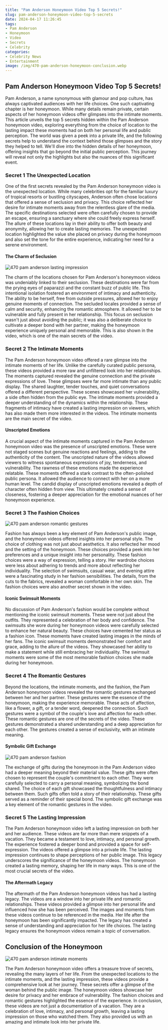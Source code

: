 ```yaml
---
title: "Pam Anderson Honeymoon Video Top 5 Secrets!"
slug: pam-anderson-honeymoon-video-top-5-secrets
date: 2024-04-17 11:26:45
tags:
- Pam Anderson
- Honeymoon
- Video
- Secrets
- Celebrity
categories:
- Celebrity News
- Entertainment
image: /img/470-pam-anderson-honeymoon-conclusion.webp 
---
```

## Pam Anderson Honeymoon Video Top 5 Secrets!

Pam Anderson, a name synonymous with glamour and pop culture, has always captivated audiences with her life choices. One such captivating chapter is her honeymoon. While many details remain private, certain aspects of her honeymoon videos offer glimpses into the intimate moments. This article unveils the top 5 secrets hidden within the Pam Anderson honeymoon video, exploring everything from the choice of location to the lasting impact these moments had on both her personal life and public perception. The world was given a peek into a private life, and the following secrets help to understand the context behind those glimpses and the story they helped to tell. We'll dive into the hidden details of her honeymoon, offering insights that go beyond the initial public perception. This journey will reveal not only the highlights but also the nuances of this significant event.

### Secret 1 The Unexpected Location

One of the first secrets revealed by the Pam Anderson honeymoon video is the unexpected location. While many celebrities opt for the familiar luxury of tropical resorts or bustling cityscapes, Anderson often chose locations that offered a sense of seclusion and privacy. This choice reflected her desire for intimate moments away from the relentless glare of the media. The specific destinations selected were often carefully chosen to provide an escape, ensuring a sanctuary where she could freely express herself. The allure of these locations lay in their ability to offer both beauty and anonymity, allowing her to create lasting memories. The unexpected location highlighted the value she placed on privacy during the honeymoon and also set the tone for the entire experience, indicating her need for a serene environment.

#### The Charm of Seclusion

![470 pam anderson lasting impression](/img/470-pam-anderson-lasting-impression.webp)

The charm of the locations chosen for Pam Anderson's honeymoon videos was undeniably linked to their seclusion. These destinations were far from the prying eyes of paparazzi and the constant buzz of public life. This intentional isolation fostered an environment of intimacy and authenticity. The ability to be herself, free from outside pressures, allowed her to enjoy genuine moments of connection. The secluded locales provided a sense of calm and security, enhancing the romantic atmosphere. It allowed her to be vulnerable and fully present in her relationship. This focus on seclusion wasn't just about avoiding the public; it was also a deliberate choice to cultivate a deeper bond with her partner, making the honeymoon experience uniquely personal and memorable. This is also shown in the video, which is one of the main secrets of the video.

### Secret 2 The Intimate Moments

The Pam Anderson honeymoon video offered a rare glimpse into the intimate moments of her life. Unlike the carefully curated public persona, these videos provided a more raw and unfiltered look into her relationships. The moments captured revealed the genuine connection and the private expressions of love. These glimpses were far more intimate than any public display. The shared laughter, tender touches, and quiet conversations offered a different perspective. These scenes showcased her vulnerability, a side often hidden from the public eye. The intimate moments provided a deeper understanding of the dynamics within the relationship. These fragments of intimacy have created a lasting impression on viewers, which has also made them more interested in the videos. The intimate moments are the main secret of the video.

#### Unscripted Emotions

A crucial aspect of the intimate moments captured in the Pam Anderson honeymoon video was the presence of unscripted emotions. These were not staged scenes but genuine reactions and feelings, adding to the authenticity of the content. The unscripted nature of the videos allowed viewers to witness spontaneous expressions of joy, tenderness, and vulnerability. The rawness of these emotions made the experience relatable. These moments offered a stark contrast to the often-polished public persona. It allowed the audience to connect with her on a more human level. The candid display of unscripted emotions revealed a depth of character often hidden from view. This ultimately created a sense of closeness, fostering a deeper appreciation for the emotional nuances of her honeymoon experience.

### Secret 3 The Fashion Choices

![470 pam anderson romantic gestures](/img/470-pam-anderson-romantic-gestures.webp)

Fashion has always been a key element of Pam Anderson's public image, and the honeymoon videos offered insights into her personal style. The choice of clothing was not just about aesthetics. It also reflected her mood and the setting of the honeymoon. These choices provided a peek into her preferences and a unique insight into her personality. These fashion choices were a way of expression, telling a story. Her wardrobe choices were less about adhering to trends and more about reflecting her individuality. The selection of swimsuits, casual wear, and evening attire were a fascinating study in her fashion sensibilities. The details, from the cuts to the fabrics, revealed a woman comfortable in her own skin. The fashion choices were also another secret shown in the video.

#### Iconic Swimsuit Moments

No discussion of Pam Anderson's fashion would be complete without mentioning the iconic swimsuit moments. These were not just about the outfits. They represented a celebration of her body and confidence. The swimsuits she wore during her honeymoon videos were carefully selected to enhance her natural beauty. These choices have cemented her status as a fashion icon. These moments have created lasting images in the minds of her fans. The iconic swimsuit moments demonstrated her comfort and grace, adding to the allure of the videos. They showcased her ability to make a statement while still embracing her individuality. The swimsuit moments were some of the most memorable fashion choices she made during her honeymoon.

### Secret 4 The Romantic Gestures

Beyond the locations, the intimate moments, and the fashion, the Pam Anderson honeymoon videos revealed the romantic gestures exchanged between her and her partner. These gestures were the essence of the honeymoon, making the experience memorable. These acts of affection, like a flower, a gift, or a tender word, deepened the connection. Such gestures were a symbol of the couple's love and affection for each other. These romantic gestures are one of the secrets of the video. These gestures demonstrated a shared understanding and a deep appreciation for each other. The gestures created a sense of exclusivity, with an intimate meaning.

#### Symbolic Gift Exchange

![470 pam anderson fashion](/img/470-pam-anderson-fashion.webp)

The exchange of gifts during the honeymoon in the Pam Anderson video had a deeper meaning beyond their material value. These gifts were often chosen to represent the couple's commitment to each other. They were carefully selected to carry a personal meaning, symbolizing the bond shared. The choice of each gift showcased the thoughtfulness and intimacy between them. Such gifts often told a story of their relationship. These gifts served as a reminder of their special bond. The symbolic gift exchange was a key element of the romantic gestures in the video.

### Secret 5 The Lasting Impression

The Pam Anderson honeymoon video left a lasting impression on both her and her audience. These videos are far more than mere snippets of a vacation. They became a testament to love, intimacy, and personal growth. The experience fostered a deeper bond and provided a space for self-expression. The videos offered a glimpse into a private life. The lasting impression continues to shape perceptions of her public image. This legacy underscores the significance of the honeymoon videos. The honeymoon created a lasting memory, shaping her life in many ways. This is one of the most crucial secrets of the video.

#### The Aftermath Legacy

The aftermath of the Pam Anderson honeymoon videos has had a lasting legacy. The videos are a window into her private life and romantic relationships. These videos provided a glimpse into her personal life and influenced how she has been perceived. The images and moments from these videos continue to be referenced in the media. Her life after the honeymoon has been significantly impacted. The legacy has created a sense of understanding and appreciation for her life choices. The lasting legacy ensures the honeymoon videos remain a topic of conversation.

## Conclusion of the Honeymoon

![470 pam anderson intimate moments](/img/470-pam-anderson-intimate-moments.webp)

The Pam Anderson honeymoon video offers a treasure trove of secrets, revealing the many layers of her life. From the unexpected locations to the intimate moments, and the lasting impression, these videos provide a comprehensive look at her journey. These secrets offer a glimpse of the woman behind the public image. The honeymoon videos showcase her desire for privacy and her embrace of vulnerability. The fashion choices and romantic gestures highlighted the essence of the experience. In conclusion, these videos are not just a documentation of a vacation. They are a celebration of love, intimacy, and personal growth, leaving a lasting impression on those who watched them. They also provided us with an amazing and intimate look into her private life.

